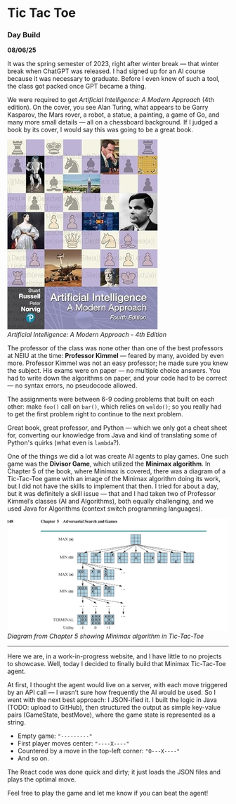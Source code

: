 # Tic Tac Toe
### Day Build  
**08/06/25**

It was the spring semester of 2023, right after winter break — that winter break when ChatGPT was released. I had signed up for an AI course because it was necessary to graduate. Before I even knew of such a tool, the class got packed once GPT became a thing.

We were required to get *Artificial Intelligence: A Modern Approach* (4th edition). On the cover, you see Alan Turing, what appears to be Garry Kasparov, the Mars rover, a robot, a statue, a painting, a game of Go, and many more small details — all on a chessboard background. If I judged a book by its cover, I would say this was going to be a great book.

![Book Cover](./book-cover.jpg)  
*Artificial Intelligence: A Modern Approach - 4th Edition*

The professor of the class was none other than one of the best professors at NEIU at the time: **Professor Kimmel** — feared by many, avoided by even more. Professor Kimmel was not an easy professor; he made sure you knew the subject. His exams were on paper — no multiple choice answers. You had to write down the algorithms on paper, and your code had to be correct — no syntax errors, no pseudocode allowed. 

The assignments were between 6-9 coding problems that built on each other: make `foo()` call on `bar()`, which relies on `waldo()`; so you really had to get the first problem right to continue to the next problem.

Great book, great professor, and Python — which we only got a cheat sheet for, converting our knowledge from Java and kind of translating some of Python's quirks (what even is `lambda`?).

One of the things we did a lot was create AI agents to play games. One such game was the **Divisor Game**, which utilized the **Minimax algorithm**. In Chapter 5 of the book, where Minimax is covered, there was a diagram of a Tic-Tac-Toe game with an image of the Minimax algorithm doing its work, but I did not have the skills to implement that then. I tried for about a day, but it was definitely a skill issue — that and I had taken two of Professor Kimmel’s classes (AI and Algorithms), both equally challenging, and we used Java for Algorithms (context switch programming languages).

![Tic-Tac-Toe Minimax Diagram](./tictactoe-minimax-diagram.jpg)  
*Diagram from Chapter 5 showing Minimax algorithm in Tic-Tac-Toe*


---

Here we are, in a work-in-progress website, and I have little to no projects to showcase. Well, today I decided to finally build that Minimax Tic-Tac-Toe agent.

At first, I thought the agent would live on a server, with each move triggered by an API call — I wasn’t sure how frequently the AI would be used. So I went with the next best approach: I JSON-ified it. I built the logic in Java (TODO: upload to GitHub), then structured the output as simple key-value pairs (GameState, bestMove), where the game state is represented as a string.

- Empty game: `"---------"`  
- First player moves center: `"----X----"`  
- Countered by a move in the top-left corner: `"O---X----"`  
- And so on.

The React code was done quick and dirty; it just loads the JSON files and plays the optimal move.

Feel free to play the game and let me know if you can beat the agent!



